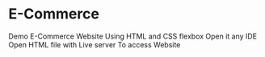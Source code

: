 # E-Commerce
Demo E-Commerce Website Using HTML and CSS flexbox 
Open it any IDE 
Open HTML file with Live server
To access Website 
